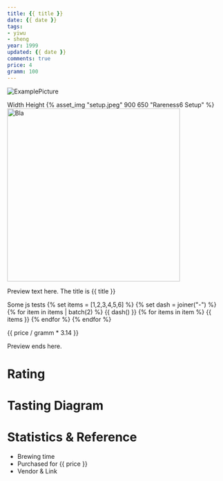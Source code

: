 ```yaml
---
title: {{ title }}
date: {{ date }}
tags:
- yiwu
- sheng
year: 1999
updated: {{ date }}
comments: true
price: 4
gramm: 100
---
```


![ExamplePicture](puerh-test.jpeg)

Width Height
{% asset_img "setup.jpeg" 900 650 "Rareness6 Setup"  %}
<img src="setup.jpeg" width="400" height="400" alt="Bla" title="bla">

Preview text here. The title is {{ title }}

Some js tests
{% set items = [1,2,3,4,5,6] %}
{% set dash = joiner("-") %}
{% for item in items | batch(2) %}
    {{ dash() }} {% for items in item %}
       {{ items }}
    {% endfor %}
{% endfor %}


{{ price / gramm * 3.14 }}

<!-- more -->

Preview ends here.

# Rating

# Tasting Diagram

# Statistics & Reference
- Brewing time
- Purchased for {{ price }}
- Vendor & Link

